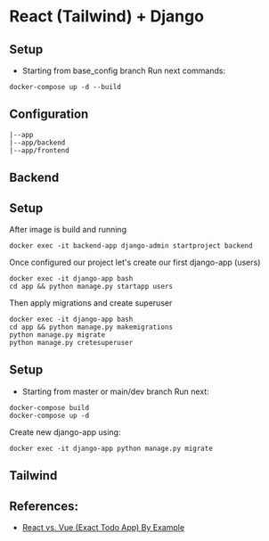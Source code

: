 # React (Tailwind) + Django

## Setup
* Starting  from base_config branch
Run next commands:
```
docker-compose up -d --build
```

## Configuration

    |--app
    |--app/backend
    |--app/frontend

## Backend

## Setup 
After image is build and running
```
docker exec -it backend-app django-admin startproject backend
```
Once configured our project let's create our first django-app (users)
```
docker exec -it django-app bash 
cd app && python manage.py startapp users
```
Then apply migrations and create superuser
```
docker exec -it django-app bash 
cd app && python manage.py makemigrations 
python manage.py migrate
python manage.py cretesuperuser
```
## Setup 
* Starting from master or main/dev branch
Run next:
```
docker-compose build
docker-compose up -d
```
Create new django-app using:
```
docker exec -it django-app python manage.py migrate
```

## Tailwind

## References:

* [React vs. Vue (Exact Todo App) By Example](https://medium.com/js-dojo/react-vs-vue-exact-todo-app-comparison-by-example-14cc56efc5e5)
